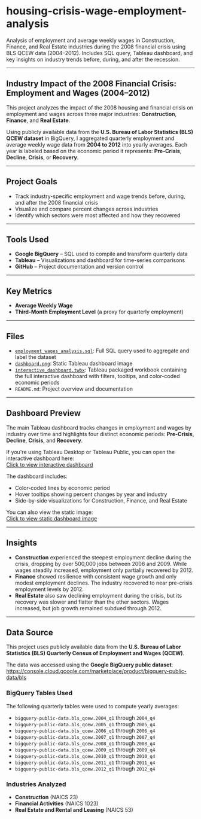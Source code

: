 # housing-crisis-wage-employment-analysis

Analysis of employment and average weekly wages in Construction, Finance, and Real Estate industries during the 2008 financial crisis using BLS QCEW data (2004–2012). Includes SQL query, Tableau dashboard, and key insights on industry trends before, during, and after the recession.

---

## Industry Impact of the 2008 Financial Crisis: Employment and Wages (2004–2012)

This project analyzes the impact of the 2008 housing and financial crisis on employment and wages across three major industries: **Construction**, **Finance**, and **Real Estate**.

Using publicly available data from the **U.S. Bureau of Labor Statistics (BLS) QCEW dataset** in BigQuery, I aggregated quarterly employment and average weekly wage data from **2004 to 2012** into yearly averages. Each year is labeled based on the economic period it represents: **Pre-Crisis**, **Decline**, **Crisis**, or **Recovery**.

---

## Project Goals

- Track industry-specific employment and wage trends before, during, and after the 2008 financial crisis  
- Visualize and compare percent changes across industries  
- Identify which sectors were most affected and how they recovered  

---

## Tools Used

- **Google BigQuery** – SQL used to compile and transform quarterly data  
- **Tableau** – Visualizations and dashboard for time-series comparisons  
- **GitHub** – Project documentation and version control  

---

## Key Metrics

- **Average Weekly Wage**  
- **Third-Month Employment Level** (a proxy for quarterly employment)  

---

## Files

- [`employment_wages_analysis.sql`](./employment_wages_analysis.sql): Full SQL query used to aggregate and label the dataset  
- [`dashboard.png`](./dashboard.png): Static Tableau dashboard image  
- [`interactive_dashboard.twbx`](./interactive_dashboard.twbx): Tableau packaged workbook containing the full interactive dashboard with filters, tooltips, and color-coded economic periods  
- `README.md`: Project overview and documentation  

---

## Dashboard Preview

The main Tableau dashboard tracks changes in employment and wages by industry over time and highlights four distinct economic periods: **Pre-Crisis**, **Decline**, **Crisis**, and **Recovery**.

If you're using Tableau Desktop or Tableau Public, you can open the interactive dashboard here:  
[Click to view interactive dashboard](./interactive_dashboard.twbx)

The dashboard includes:
- Color-coded lines by economic period  
- Hover tooltips showing percent changes by year and industry  
- Side-by-side visualizations for Construction, Finance, and Real Estate  

You can also view the static image:  
[Click to view static dashboard image](./dashboard.png)

---

## Insights

- **Construction** experienced the steepest employment decline during the crisis, dropping by over 500,000 jobs between 2006 and 2009. While wages steadily increased, employment only partially recovered by 2012.
- **Finance** showed resilience with consistent wage growth and only modest employment declines. The industry recovered to near pre-crisis employment levels by 2012.
- **Real Estate** also saw declining employment during the crisis, but its recovery was slower and flatter than the other sectors. Wages increased, but job growth remained subdued through 2012.

---

## Data Source

This project uses publicly available data from the **U.S. Bureau of Labor Statistics (BLS) Quarterly Census of Employment and Wages (QCEW)**.

The data was accessed using the **Google BigQuery public dataset**:  
https://console.cloud.google.com/marketplace/product/bigquery-public-data/bls

### BigQuery Tables Used

The following quarterly tables were used to compute yearly averages:

- `bigquery-public-data.bls_qcew.2004_q1` through `2004_q4`  
- `bigquery-public-data.bls_qcew.2005_q1` through `2005_q4`  
- `bigquery-public-data.bls_qcew.2006_q1` through `2006_q4`  
- `bigquery-public-data.bls_qcew.2007_q1` through `2007_q4`  
- `bigquery-public-data.bls_qcew.2008_q1` through `2008_q4`  
- `bigquery-public-data.bls_qcew.2009_q1` through `2009_q4`  
- `bigquery-public-data.bls_qcew.2010_q1` through `2010_q4`  
- `bigquery-public-data.bls_qcew.2011_q1` through `2011_q4`  
- `bigquery-public-data.bls_qcew.2012_q1` through `2012_q4`  

### Industries Analyzed

- **Construction** (NAICS 23)  
- **Financial Activities** (NAICS 1023)  
- **Real Estate and Rental and Leasing** (NAICS 53)  
